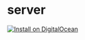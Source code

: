 server
======

[![Install on 
DigitalOcean](http://installer.71m.us/button.svg)](http://installer.71m.us/install?url=https://github.com/krypteauth/server)
